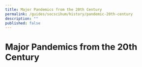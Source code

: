 ```yaml
---
title: Major Pandemics from the 20th Century
permalink: /guides/socscihum/history/pandemic-20th-century
description: ""
published: false
---
```

# Major Pandemics from the 20th Century